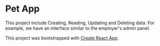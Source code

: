 
# Pet App

This project include Creating, Reading, Updating and Deleting data. 
For example, we have an interface similar to the employer's admin panel. 


This project was bootstrapped with [Create React App](https://github.com/facebook/create-react-app).
